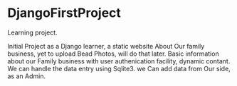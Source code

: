 # DjangoFirstProject
Learning project.

Initial Project as a Django learner, a static website About Our family business, yet to upload Bead Photos, will do that later.
Basic information about our Family business with user authenication facility, dynamic contant.
We can handle the data entry using Sqlite3. we Can add data from Our side, as an Admin.
